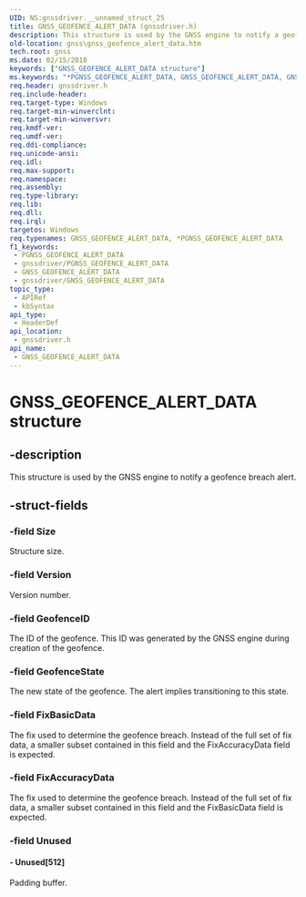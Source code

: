 ```yaml
---
UID: NS:gnssdriver.__unnamed_struct_25
title: GNSS_GEOFENCE_ALERT_DATA (gnssdriver.h)
description: This structure is used by the GNSS engine to notify a geofence breach alert.
old-location: gnss\gnss_geofence_alert_data.htm
tech.root: gnss
ms.date: 02/15/2018
keywords: ["GNSS_GEOFENCE_ALERT_DATA structure"]
ms.keywords: "*PGNSS_GEOFENCE_ALERT_DATA, GNSS_GEOFENCE_ALERT_DATA, GNSS_GEOFENCE_ALERT_DATA structure [Sensor Devices], PGNSS_GEOFENCE_ALERT_DATA, PGNSS_GEOFENCE_ALERT_DATA structure pointer [Sensor Devices], gnss.gnss_geofence_alert_data, gnssdriver/GNSS_GEOFENCE_ALERT_DATA, gnssdriver/PGNSS_GEOFENCE_ALERT_DATA"
req.header: gnssdriver.h
req.include-header: 
req.target-type: Windows
req.target-min-winverclnt: 
req.target-min-winversvr: 
req.kmdf-ver: 
req.umdf-ver: 
req.ddi-compliance: 
req.unicode-ansi: 
req.idl: 
req.max-support: 
req.namespace: 
req.assembly: 
req.type-library: 
req.lib: 
req.dll: 
req.irql: 
targetos: Windows
req.typenames: GNSS_GEOFENCE_ALERT_DATA, *PGNSS_GEOFENCE_ALERT_DATA
f1_keywords:
 - PGNSS_GEOFENCE_ALERT_DATA
 - gnssdriver/PGNSS_GEOFENCE_ALERT_DATA
 - GNSS_GEOFENCE_ALERT_DATA
 - gnssdriver/GNSS_GEOFENCE_ALERT_DATA
topic_type:
 - APIRef
 - kbSyntax
api_type:
 - HeaderDef
api_location:
 - gnssdriver.h
api_name:
 - GNSS_GEOFENCE_ALERT_DATA
---
```


# GNSS_GEOFENCE_ALERT_DATA structure


## -description

This structure is used by the GNSS engine to notify a geofence breach alert.

## -struct-fields

### -field Size

Structure size.

### -field Version

Version number.

### -field GeofenceID

The ID of the geofence. This ID was generated by the GNSS engine during creation of the geofence.

### -field GeofenceState

The new state of the geofence. The alert implies transitioning to this state.

### -field FixBasicData

The fix used to determine the geofence breach. Instead of the full set of fix data, a smaller subset contained in this field and the  FixAccuracyData field is expected.

### -field FixAccuracyData

The fix used to determine the geofence breach. Instead of the full set of fix data, a smaller subset contained in this field and the  FixBasicData field is expected.

### -field Unused

 




#### - Unused[512]

Padding buffer.

